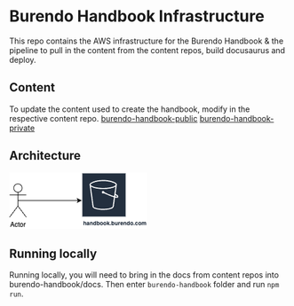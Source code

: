 # Burendo Handbook Infrastructure

This repo contains the AWS infrastructure for the Burendo Handbook & the pipeline to pull in the content from the content repos, build docusaurus and deploy.

## Content
To update the content used to create the handbook, modify in the respective content repo.
[burendo-handbook-public](https://github.com/BurendoUK/burendo-handbook-public)
[burendo-handbook-private](https://github.com/BurendoUK/burendo-handbook-private)

## Architecture
![Handbook architecture](handbook-architecture.png)

## Running locally

Running locally, you will need to bring in the docs from content repos into burendo-handbook/docs.
Then enter `burendo-handbook` folder and run `npm run`.
